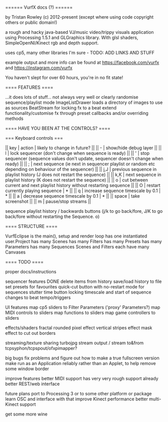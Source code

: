 ====== VurfX docs (?) ======

by Tristan Rowley (c) 2012-present (except where using code copyright others or public domain!)

a rough and hacky java-based VJ/music video/trippy visuals application using Processing 1.5.1 and GLGraphics library.  With glsl shaders, SimpleOpenNI/Kinect rgb and depth support.

uses cp5, many other libraries I'm sure - TODO: ADD LINKS AND STUFF

example output and more info can be found at https://facebook.com/vurfx and https://instagram.com/vurfx

You haven't slept for over 60 hours, you're in no fit state!

==== FEATURES ====

...it does lots of stuff... not always very well or clearly
randomise sequence/playlist mode
ImageListDrawer loads a directory of images to use as sources
BeatStream for locking fx to a beat
extend functionality/customise fx through preset callbacks and/or overriding methods 

==== HAVE YOU BEEN AT THE CONTROLS? ====

=== Keyboard controls ===

|| key | action | likely to change in future? ||
|| - | show/hide debug layer ||
|| l | lock sequencer (don't change when sequence is ready) ||
|| ' | stop sequencer (sequence values don't update, sequencer doesn't change when ready) ||
|| ; | next sequence (ie next in sequencer playlist or random etc depending on behaviour of the sequencer) ||
|| j,J | previous sequence in playlist history (J does not restart the sequence) ||
|| k,K | next sequence in playlist history (K does not restart the sequence) ||
|| o | cut between current and next playlist history without restarting sequence ||
|| O | restart currently playing sequence | * ||
|| q | increase sequence timescale by 0.1 | * ||
|| a | decrease sequence timescale by 0.1 | * ||
|| space | take screenshot ||
|| m | pause/stop streams ||

sequence playlist history / backwards buttons (j/k to go back/fore, J/K to go back/fore without restarting the Sequence. o)

==== STRUCTURE ====

VurfEclipse is the main(), setup and render loop
	has one instantiated user.Project
		has many Scenes
			has many Filters
				has many Presets
				has many Parameters
			has many Sequences
		Scenes and Filters each have many Canvases

==== TODO ====

proper docs/instructions

sequencer features
	DONE 
	delete items from history
	save/load history to file
	set presets for favourites
	quick-cut button with no-restart mode for sequences
	stutter time button
	locking timescale and start of sequence changes to beat tempo/triggers

UI features
	map cp5 sliders to Filter Parameters ('proxy' Parameters?)
	map MIDI controls to sliders
	map functions to sliders
	map game controllers to sliders

effects/shaders
	fractal
	rounded pixel effect
	vertical stripes effect
	mask effect to cut out borders

streaming/texture sharing
	turbojpg stream output / stream to&from tcpsyphon/tcpspout/ofxpimapper?

big bugs
	fix problems and figure out how to make a true fullscreen version
	make run as an Application reliably rather than an Applet, to help remove some window border

improve features
	better MIDI support
		has very very rough support already
	better REST/web interface

future plans
	port to Processing 3 or to some other platform or package
	learn OSC and interface with that
	improve Kinect performance
	better multi-Kinect support

get some more wine

